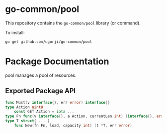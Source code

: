 # go-common/pool

This repository contains the `go-common/pool` library (or command).

To install:

```
go get github.com/ugorji/go-common/pool
```

# Package Documentation


pool manages a pool of resources.

## Exported Package API

```go
func Must(v interface{}, err error) interface{}
type Action uint8
    const GET Action = iota ...
type Fn func(v interface{}, a Action, currentLen int) (interface{}, error)
type T struct{ ... }
    func New(fn Fn, load, capacity int) (t *T, err error)
```
